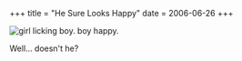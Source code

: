+++
title = "He Sure Looks Happy"
date = 2006-06-26
+++

![girl licking boy.  boy happy.](http://www.aphoenix.ca/photoblog/photos/HeSureLooksHappy.jpg)

Well... doesn't he?
